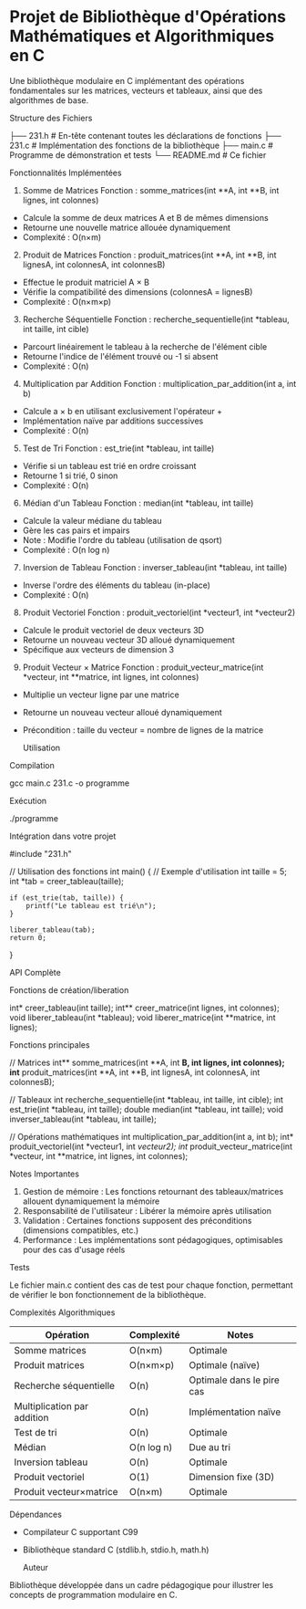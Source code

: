 # Projet de Bibliothèque d'Opérations Mathématiques et Algorithmiques en C

Une bibliothèque modulaire en C implémentant des opérations fondamentales sur les matrices, vecteurs et tableaux, ainsi que des algorithmes de base.

  Structure des Fichiers


├── 231.h          # En-tête contenant toutes les déclarations de fonctions
├── 231.c          # Implémentation des fonctions de la bibliothèque
├── main.c         # Programme de démonstration et tests
└── README.md      # Ce fichier


  Fonctionnalités Implémentées

 1. Somme de Matrices
Fonction : somme_matrices(int **A, int **B, int lignes, int colonnes)
- Calcule la somme de deux matrices A et B de mêmes dimensions
- Retourne une nouvelle matrice allouée dynamiquement
- Complexité : O(n×m)

 2. Produit de Matrices
Fonction : produit_matrices(int **A, int **B, int lignesA, int colonnesA, int colonnesB)
- Effectue le produit matriciel A × B
- Vérifie la compatibilité des dimensions (colonnesA = lignesB)
- Complexité : O(n×m×p)

 3. Recherche Séquentielle
Fonction : recherche_sequentielle(int *tableau, int taille, int cible)
- Parcourt linéairement le tableau à la recherche de l'élément cible
- Retourne l'indice de l'élément trouvé ou -1 si absent
- Complexité : O(n)

 4. Multiplication par Addition
Fonction : multiplication_par_addition(int a, int b)
- Calcule a × b en utilisant exclusivement l'opérateur +
- Implémentation naïve par additions successives
- Complexité : O(n)

 5. Test de Tri
Fonction : est_trie(int *tableau, int taille)
- Vérifie si un tableau est trié en ordre croissant
- Retourne 1 si trié, 0 sinon
- Complexité : O(n)

 6. Médian d'un Tableau
Fonction : median(int *tableau, int taille)
- Calcule la valeur médiane du tableau
- Gère les cas pairs et impairs
- Note : Modifie l'ordre du tableau (utilisation de qsort)
- Complexité : O(n log n)

 7. Inversion de Tableau
Fonction : inverser_tableau(int *tableau, int taille)
- Inverse l'ordre des éléments du tableau (in-place)
- Complexité : O(n)

 8. Produit Vectoriel
Fonction : produit_vectoriel(int *vecteur1, int *vecteur2)
- Calcule le produit vectoriel de deux vecteurs 3D
- Retourne un nouveau vecteur 3D alloué dynamiquement
- Spécifique aux vecteurs de dimension 3

 9. Produit Vecteur × Matrice
Fonction :  produit_vecteur_matrice(int *vecteur, int **matrice, int lignes, int colonnes)
- Multiplie un vecteur ligne par une matrice
- Retourne un nouveau vecteur alloué dynamiquement
- Précondition :  taille du vecteur = nombre de lignes de la matrice

  Utilisation

 Compilation

gcc main.c 231.c  -o programme


 Exécution

./programme


 Intégration dans votre projet

#include "231.h"

// Utilisation des fonctions
int main() {
    // Exemple d'utilisation
    int taille = 5;
    int *tab = creer_tableau(taille);
    
    if (est_trie(tab, taille)) {
        printf("Le tableau est trié\n");
    }
    
    liberer_tableau(tab);
    return 0;
}


  API Complète

 Fonctions de création/liberation

int* creer_tableau(int taille);
int** creer_matrice(int lignes, int colonnes);
void liberer_tableau(int *tableau);
void liberer_matrice(int **matrice, int lignes);


 Fonctions principales

// Matrices
int** somme_matrices(int **A, int **B, int lignes, int colonnes);
int** produit_matrices(int **A, int **B, int lignesA, int colonnesA, int colonnesB);

// Tableaux
int recherche_sequentielle(int *tableau, int taille, int cible);
int est_trie(int *tableau, int taille);
double median(int *tableau, int taille);
void inverser_tableau(int *tableau, int taille);

// Opérations mathématiques
int multiplication_par_addition(int a, int b);
int* produit_vectoriel(int *vecteur1, int *vecteur2);
int* produit_vecteur_matrice(int *vecteur, int **matrice, int lignes, int colonnes);


  Notes Importantes

1. Gestion de mémoire : Les fonctions retournant des tableaux/matrices allouent dynamiquement la mémoire
2. Responsabilité de l'utilisateur : Libérer la mémoire après utilisation
3. Validation : Certaines fonctions supposent des préconditions (dimensions compatibles, etc.)
4. Performance : Les implémentations sont pédagogiques, optimisables pour des cas d'usage réels

  Tests

Le fichier main.c contient des cas de test pour chaque fonction, permettant de vérifier le bon fonctionnement de la bibliothèque.

  Complexités Algorithmiques

| Opération | Complexité | Notes |
|-----------|------------|-------|
| Somme matrices | O(n×m) | Optimale |
| Produit matrices | O(n×m×p) | Optimale (naïve) |
| Recherche séquentielle | O(n) | Optimale dans le pire cas |
| Multiplication par addition | O(n) | Implémentation naïve |
| Test de tri | O(n) | Optimale |
| Médian | O(n log n) | Due au tri |
| Inversion tableau | O(n) | Optimale |
| Produit vectoriel | O(1) | Dimension fixe (3D) |
| Produit vecteur×matrice | O(n×m) | Optimale |

  Dépendances

- Compilateur C supportant C99
- Bibliothèque standard C (stdlib.h, stdio.h, math.h)

  Auteur

Bibliothèque développée dans un cadre pédagogique pour illustrer les concepts de programmation modulaire en C.
